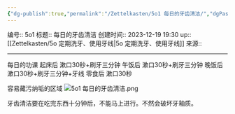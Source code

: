 ```yaml
---
{"dg-publish":true,"permalink":"/Zettelkasten/5o1 每日的牙齿清洁/","dgPassFrontmatter":true}
---
```


编号:: 5o1
标题:: 每日的牙齿清洁
创建时间:: 2023-12-19 19:30
up:: [[Zettelkasten/5o 定期洗牙、使用牙线\|5o 定期洗牙、使用牙线]]
来源:: 

---

每日的功课
起床后
漱口30秒+刷牙三分钟
午饭后
漱口30秒+刷牙三分钟
晚饭后
漱口30秒+刷牙三分钟+牙线
零食后
漱口30秒

容易藏污纳垢的区域
![5o1 每日的牙齿清洁.png](/img/user/attachment/5o1%20%E6%AF%8F%E6%97%A5%E7%9A%84%E7%89%99%E9%BD%BF%E6%B8%85%E6%B4%81.png)

牙齿清洁要在吃完东西十分钟后，不能马上进行。不然会破坏牙釉质。